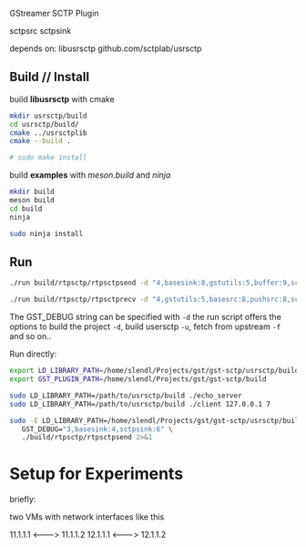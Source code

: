 GStreamer SCTP Plugin

sctpsrc
sctpsink

depends on: libusrsctp github.com/sctplab/usrsctp

## Build // Install

build **libusrsctp** with cmake

```bash
mkdir usrsctp/build
cd usrsctp/build/
cmake ../usrsctplib
cmake --build .

# sudo make install
```

build **examples** with *meson.build* and *ninja*

```bash
mkdir build
meson build
cd build
ninja

sudo ninja install
```

## Run

```bash
./run build/rtpsctp/rtpsctpsend -d "4,basesink:8,gstutils:5,buffer:9,sctpsink:8,videotestsrc:4,textoverlay:8"

./run build/rtpsctp/rtpsctprecv -d "4,gstutils:5,basesrc:8,pushsrc:8,sctpsrc:8,rtpbasedepayload:5,rtpbuffer:9,buffer:9" 
```

The GST_DEBUG string can be specified with `-d`
the run script offers the options to build the project `-d`, build usersctp `-u`, fetch from
upstream `-f` and so on..


Run directly:

```bash
export LD_LIBRARY_PATH=/home/slendl/Projects/gst/gst-sctp/usrsctp/build:${LD_LIBRARY_PATH}
export GST_PLUGIN_PATH=/home/slendl/Projects/gst/gst-sctp/build

sudo LD_LIBRARY_PATH=/path/to/usrsctp/build ./echo_server
sudo LD_LIBRARY_PATH=/path/to/usrsctp/build ./client 127.0.0.1 7

sudo -E LD_LIBRARY_PATH=/home/slendl/Projects/gst/gst-sctp/usrsctp/build \
   GST_DEBUG="3,basesink:4,sctpsink:6" \
   ./build/rtpsctp/rtpsctpsend 2>&1
```

# Setup for Experiments

briefly:

two VMs with network interfaces like this

11.1.1.1  <--->  11.1.1.2
12.1.1.1  <--->  12.1.1.2

